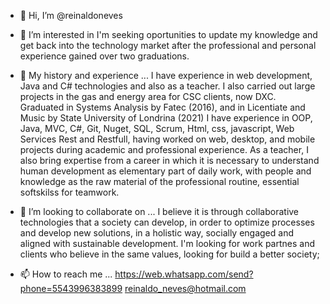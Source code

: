 - 👋 Hi, I’m @reinaldoneves

- 👀 I’m interested in 
    I'm seeking oportunities to update my knowledge and get back into the technology market
    after the professional and personal experience gained over two graduations.
    
- 🌱 My history and experience ...
    I have experience in web development, Java and C# technologies and also as a teacher.
    I also carried out large projects in the gas and energy area for CSC clients, now DXC.
    Graduated in Systems Analysis by Fatec (2016), and in Licentiate and Music by State University of Londrina (2021)
    I have experience in OOP, Java, MVC, C#, Git, Nuget, SQL, Scrum, Html, css,
    javascript, Web Services Rest and Restfull, having worked on web, desktop, and mobile projects
    during academic and professional experience.
    As a teacher, I also bring expertise from a career in which it is necessary to understand human development as
    elementary part of daily work, with people and knowledge as the raw material of the professional routine, essential softskilss for teamwork.

- 💞️ I’m looking to collaborate on ...
    I believe it is through collaborative technologies that a society can develop, in order to optimize processes and develop new solutions,
    in a holistic way, socially engaged and aligned with sustainable development.
    I'm looking for work partnes and clients who believe in the same values, looking for build a better society;
    
- 📫 How to reach me ...
    https://web.whatsapp.com/send?phone=5543996383899
    reinaldo_neves@hotmail.com

<!---
reinaldoneves/reinaldoneves is a ✨ special ✨ repository because its `README.md` (this file) appears on your GitHub profile.
You can click the Preview link to take a look at your changes.
--->
